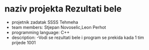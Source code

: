 # naziv projekta Rezultati bele
- projetnik zadatak SSSS Tehmeha
- team members: Stjepan Novoselic,Leon Perhot
- programming language: C++
- description: -Vodi se rezultati bele i program se prekida kada 1 tim prijede 1001 
